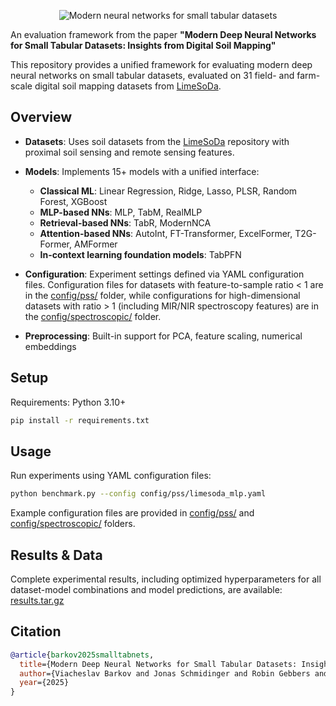 <p align="center">
  <img src="https://github.com/user-attachments/assets/766f446c-c17c-44d9-bee6-02be56eaec12" alt="Modern neural networks for small tabular datasets"/>
</p>

An evaluation framework from the paper **"Modern Deep Neural Networks for Small Tabular Datasets: Insights from Digital Soil Mapping"**

This repository provides a unified framework for evaluating modern deep neural networks on small tabular datasets, evaluated on 31 field- and farm-scale digital soil mapping datasets from [LimeSoDa](https://github.com/a11to1n3/LimeSoDa).

## Overview

- **Datasets**: Uses soil datasets from the [LimeSoDa](https://github.com/a11to1n3/LimeSoDa) repository with proximal soil sensing and remote sensing features.

- **Models**: Implements 15+ models with a unified interface:
  - **Classical ML**: Linear Regression, Ridge, Lasso, PLSR, Random Forest, XGBoost
  - **MLP-based NNs**: MLP, TabM, RealMLP
  - **Retrieval-based NNs**: TabR, ModernNCA
  - **Attention-based NNs**: AutoInt, FT-Transformer, ExcelFormer, T2G-Former, AMFormer
  - **In-context learning foundation models**: TabPFN

- **Configuration**: Experiment settings defined via YAML configuration files. Configuration files for datasets with feature-to-sample ratio < 1 are in the [config/pss/](config/pss/) folder, while configurations for high-dimensional datasets with ratio > 1 (including MIR/NIR spectroscopy features) are in the [config/spectroscopic/](config/spectroscopic/) folder.
- **Preprocessing**: Built-in support for PCA, feature scaling, numerical embeddings

## Setup

Requirements: Python 3.10+

```bash
pip install -r requirements.txt
```

## Usage

Run experiments using YAML configuration files:

```bash
python benchmark.py --config config/pss/limesoda_mlp.yaml
```

Example configuration files are provided in [config/pss/](config/pss/) and [config/spectroscopic/](config/spectroscopic/) folders.

## Results & Data

Complete experimental results, including optimized hyperparameters for all dataset-model combinations and model predictions, are available: [results.tar.gz](https://github.com/slavabarkov/smalltabnets/releases/download/v1.0/results.tar.gz)

## Citation

```bibtex
@article{barkov2025smalltabnets,
  title={Modern Deep Neural Networks for Small Tabular Datasets: Insights from Digital Soil Mapping},
  author={Viacheslav Barkov and Jonas Schmidinger and Robin Gebbers and Martin Atzmueller},
  year={2025}
}
```

